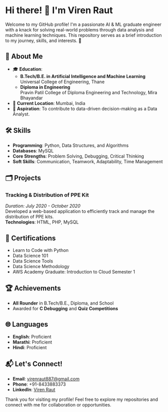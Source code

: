 # Hi there! 👋 I'm Viren Raut

Welcome to my GitHub profile! I'm a passionate AI & ML graduate engineer with a knack for solving real-world problems through data analysis and machine learning techniques. This repository serves as a brief introduction to my journey, skills, and interests. 🚀

## 🌟 About Me

- 🎓 **Education**: 
  - **B.Tech/B.E. in Artificial Intelligence and Machine Learning**  
    Universal College of Engineering, Thane  
  - **Diploma in Engineering**  
    Pravin Patil College of Diploma Engineering and Technology, Mira Bhayandar 
- 📍 **Current Location**: Mumbai, India
- 🌱 **Aspiration**: To contribute to data-driven decision-making as a Data Analyst.

## 🛠️ Skills

- **Programming**: Python, Data Structures, and Algorithms  
- **Databases**: MySQL  
- **Core Strengths**: Problem Solving, Debugging, Critical Thinking  
- **Soft Skills**: Communication, Teamwork, Adaptability, Time Management  

## 🗂️ Projects

### Tracking & Distribution of PPE Kit  
*Duration: July 2020 - October 2020*  
Developed a web-based application to efficiently track and manage the distribution of PPE kits.  
**Technologies**: HTML, PHP, MySQL  

## 📜 Certifications

- Learn to Code with Python  
- Data Science 101  
- Data Science Tools  
- Data Science Methodology  
- AWS Academy Graduate: Introduction to Cloud Semester 1  

## 🏆 Achievements

- **All Rounder** in B.Tech/B.E., Diploma, and School  
- Awarded for **C Debugging** and **Quiz Competitions**

## 🌐 Languages

- **English**: Proficient  
- **Marathi**: Proficient  
- **Hindi**: Proficient  

## 📬 Let's Connect!

- **Email**: virenraut887@gmail.com  
- **Phone**: +91-8433883373  
- **LinkedIn**: [Viren Raut](https://www.linkedin.com/in/viren-raut-456250320/)

Thank you for visiting my profile! Feel free to explore my repositories and connect with me for collaboration or opportunities.
```
